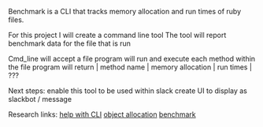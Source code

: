 Benchmark is a CLI that tracks memory allocation and run times of ruby files.

For this project I will create a command line tool
  The tool will report benchmark data for the file that is run

  Cmd_line will accept a file 
  program will run and execute each method within the file
  program will return | method name | memory allocation | run times | ???

Next steps:
    enable this tool to be used within slack
    create UI to display as slackbot / message

Research links:
[help with CLI](https://blog.honeybadger.io/writing-command-line-apps-in-ruby/)
[object allocation](https://blog.codeship.com/tracking-object-allocations-in-ruby/)
[benchmark](https://ruby-doc.org/stdlib-1.9.3/libdoc/benchmark/rdoc/Benchmark/Tms.html)